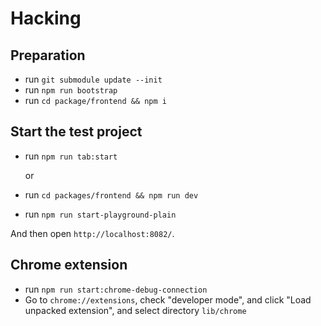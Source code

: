 # Hacking

## Preparation

- run `git submodule update --init`
- run `npm run bootstrap`
- run `cd package/frontend && npm i`

## Start the test project

- run `npm run tab:start`

  or

- run `cd packages/frontend && npm run dev`
- run `npm run start-playground-plain`

And then open `http://localhost:8082/`.

## Chrome extension

- run `npm run start:chrome-debug-connection`
- Go to `chrome://extensions`, check "developer mode", and click "Load
  unpacked extension", and select directory `lib/chrome`
